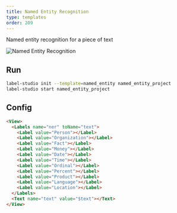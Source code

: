 ```yaml
---
title: Named Entity Recognition
type: templates
order: 209
---
```


Named entity recognition for a piece of text

<img src="/images/screens/named_entity.png" class="img-template-example" title="Named Entity Recognition" />

## Run

```bash
label-studio init --template=named_entity named_entity_project
label-studio start named_entity_project 
```

## Config 

```html
<View>
  <Labels name="ner" toName="text">
    <Label value="Person"></Label>
    <Label value="Organization"></Label>
    <Label value="Fact"></Label>
    <Label value="Money"></Label>
    <Label value="Date"></Label>
    <Label value="Time"></Label>
    <Label value="Ordinal"></Label>
    <Label value="Percent"></Label>
    <Label value="Product"></Label>
    <Label value="Language"></Label>
    <Label value="Location"></Label>
  </Labels>
  <Text name="text" value="$text"></Text>
</View>
```
